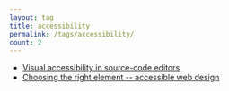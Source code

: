 ```yaml
---
layout: tag
title: accessibility
permalink: /tags/accessibility/
count: 2
---
```


- [Visual accessibility in source-code editors](https://acotten.com/2024/06/06/accessibility-source-editor.html)
- [Choosing the right element -- accessible web design](https://mrmaxguns.github.io/web/2021/08/12/accessible-html-elements/)

